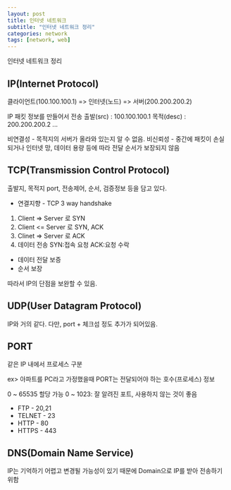 ```yaml
---
layout: post
title: 인터넷 네트워크
subtitle: "인터넷 네트워크 정리"
categories: network
tags: [network, web]
---
```


인터넷 네트워크 정리

## IP(Internet Protocol)

클라이언트(100.100.100.1) => 인터넷(노드) => 서버(200.200.200.2)

IP 패킷 정보를 만들어서 전송
출발(src) : 100.100.100.1
목적(desc) : 200.200.200.2
...

비연결성 - 목적지의 서버가 올라와 있는지 알 수 없음.
비신뢰성 - 중간에 패킷이 손실되거나 인터넷 망, 데이터 용량 등에 따라 전달 순서가 보장되지 않음

## TCP(Transmission Control Protocol)
출발지, 목적지 port, 전송제어, 순서, 검증정보 등을 담고 있다. 

- 연결지향 - TCP 3 way handshake
 1. Client => Server 로 SYN
 2. Client <= Server 로 SYN, ACK
 3. Clinet => Server 로 ACK 
 4. 데이터 전송
 SYN:접속 요청
 ACK:요청 수락

- 데이터 전달 보증
- 순서 보장

따라서 IP의 단점을 보완할 수 있음.

## UDP(User Datagram Protocol)
 
IP와 거의 같다. 다만, port + 체크섬 정도 추가가 되어있음.

## PORT

같은 IP 내에서 프로세스 구분

ex> 아파트를 PC라고 가정했을때 PORT는 전달되어야 하는 호수(프로세스) 정보

0 ~ 65535 할당 가능
0 ~ 1023: 잘 알려진 포트, 사용하지 않는 것이 좋음
- FTP - 20,21
- TELNET - 23
- HTTP - 80
- HTTPS - 443

## DNS(Domain Name Service)

IP는 기억하기 어렵고 변경될 가능성이 있기 때문에 Domain으로 IP를 받아 전송하기 위함






